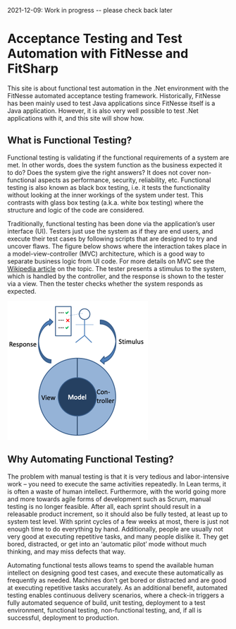 2021-12-09: Work in progress -- please check back later

# Acceptance Testing and Test Automation with FitNesse and FitSharp

This site is about functional test automation in the .Net environment with the FitNesse automated acceptance testing framework. Historically, FitNesse has been mainly used to test Java applications since FitNesse itself is a Java application. However, it is also very well possible to test .Net applications with it, and this site will show how. 

## What is Functional Testing?

Functional testing is validating if the functional requirements of a system are met. In other words, does the system function as the business expected it to do? Does the system give the right answers? It does not cover non-functional aspects as performance, security, reliability, etc. Functional testing is also known as black box testing, i.e. it tests the functionality without looking at the inner workings of the system under test. This contrasts with glass box testing (a.k.a. white box testing) where the structure and logic of the code are considered.

Traditionally, functional testing has been done via the application’s user interface (UI). Testers just use the system as if they are end users, and execute their test cases by following scripts that are designed to try and uncover flaws. The figure below shows where the interaction takes place in a model-view-controller (MVC) architecture, which is a good way to separate business logic from UI code. For more details on MVC see the [Wikipedia article](https://en.wikipedia.org/wiki/Model%E2%80%93view%E2%80%93controller) on the topic. The tester presents a stimulus to the system, which is handled by the controller, and the response is shown to the tester via a view. Then the tester checks whether the system responds as expected.

![Traditional Functional Testing](images/TraditionalFunctionalTesting.png)

##	Why Automating Functional Testing?

The problem with manual testing is that it is very tedious and labor-intensive work – you need to execute the same activities repeatedly. In Lean terms, it is often a waste of human intellect. Furthermore, with the world going more and more towards agile forms of development such as Scrum, manual testing is no longer feasible. After all, each sprint should result in a releasable product increment, so it should also be fully tested, at least up to system test level. With sprint cycles of a few weeks at most, there is just not enough time to do everything by hand. 
Additionally, people are usually not very good at executing repetitive tasks, and many people dislike it. They get bored, distracted, or get into an ‘automatic pilot’ mode without much thinking, and may miss defects that way.

Automating functional tests allows teams to spend the available human intellect on designing good test cases, and execute these automatically as frequently as needed. Machines don’t get bored or distracted and are good at executing repetitive tasks accurately. As an additional benefit, automated testing enables continuous delivery scenarios, where a check-in triggers a fully automated sequence of build, unit testing, deployment to a test environment, functional testing, non-functional testing, and, if all is successful, deployment to production.
